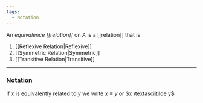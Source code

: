 ```yaml
---
tags:
  - Notation
---
```

An _equivalence [[relation]]_ on $A$ is a [[relation]] that is 
1. [[Reflexive Relation|Reflexive]]
2. [[Symmetric Relation|Symmetric]]
3. [[Transitive Relation|Transitive]]

---
### Notation
If $x$ is equivalently related to $y$ we write $x \equiv y$ or $x \textasciitilde y$
